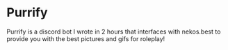 # Purrify
Purrify is a discord bot I wrote in 2 hours that interfaces with nekos.best to provide you with the best pictures and gifs for roleplay!
